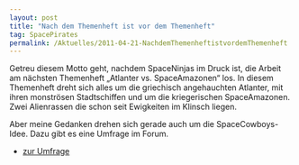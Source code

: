 ```yaml
---
layout: post
title: "Nach dem Themenheft ist vor dem Themenheft"
tag: SpacePirates
permalink: /Aktuelles/2011-04-21-NachdemThemenheftistvordemThemenheft
---
```


Getreu diesem Motto geht, nachdem SpaceNinjas im Druck ist, die Arbeit am nächsten Themenheft &bdquo;Atlanter vs. SpaceAmazonen&ldquo; los. In diesem Themenheft dreht sich alles um die griechisch angehauchten Atlanter, mit ihren monströsen Stadtschiffen und um die kriegerischen SpaceAmazonen. Zwei Alienrassen die schon seit Ewigkeiten im Klinsch liegen.

Aber meine Gedanken drehen sich gerade auch um die SpaceCowboys-Idee. Dazu gibt es eine Umfrage im Forum.

- [zur Umfrage](http://tanelorn.net/.php/topic,67050.0.html)
